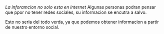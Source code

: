 *La inforamcion no solo esta en internet*
Algunas personas podran pensar que ppor no tener redes sociales, su informacion se encutra a salvo.

Esto no seria del todo verda, ya que podemos obtener informacion a partir de nuestro entorno social.